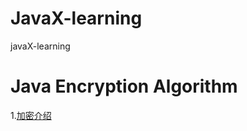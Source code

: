 # JavaX-learning
javaX-learning



# Java Encryption Algorithm

1.[加密介绍](https://github.com/Letitmiss/JavaX-learning/blob/master/blog/Encryption/01.Encryption.md)

